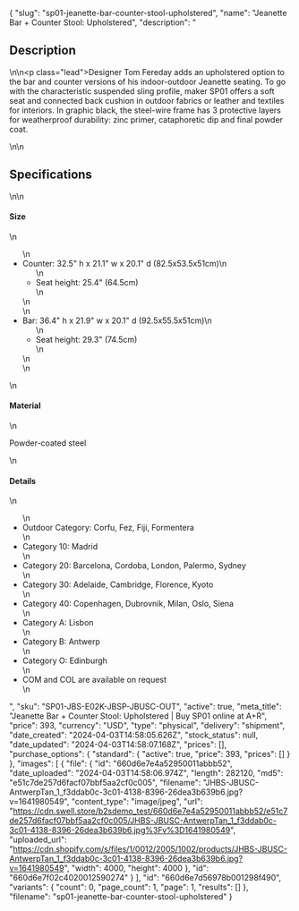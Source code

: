 {
  "slug": "sp01-jeanette-bar-counter-stool-upholstered",
  "name": "Jeanette Bar + Counter Stool: Upholstered",
  "description": "<h2>Description</h2>\n<!-- split -->\n<p class=\"lead\">Designer Tom Fereday adds an upholstered option to the bar and counter versions of his indoor-outdoor Jeanette seating. To go with the characteristic suspended sling profile, maker SP01 offers a soft seat and connected back cushion in outdoor fabrics or leather and textiles for interiors. In graphic black, the steel-wire frame has 3 protective layers for weatherproof durability: zinc primer, cataphoretic dip and final powder coat.</p>\n<!-- split -->\n<h2>Specifications</h2>\n<!-- split -->\n<h4>Size</h4>\n<ul>\n<li>Counter: 32.5\" h x 21.1\" w x 20.1\" d (82.5x53.5x51cm)\n<ul>\n<li>Seat height: 25.4\" (64.5cm)</li>\n</ul>\n</li>\n<li>Bar: 36.4\" h x 21.9\" w x 20.1\" d (92.5x55.5x51cm)\n<ul>\n<li>Seat height: 29.3\" (74.5cm)</li>\n</ul>\n</li>\n</ul>\n<h4>Material</h4>\n<p>Powder-coated steel</p>\n<h4>Details</h4>\n<ul>\n<li>Outdoor Category: Corfu, Fez, Fiji, Formentera</li>\n<li>Category 10: Madrid</li>\n<li>Category 20: Barcelona, Cordoba, London, Palermo, Sydney</li>\n<li>Category 30: Adelaide, Cambridge, Florence, Kyoto</li>\n<li>Category 40: Copenhagen, Dubrovnik, Milan, Oslo, Siena</li>\n<li>Category A: Lisbon</li>\n<li>Category B: Antwerp</li>\n<li>Category O: Edinburgh</li>\n<li>COM and COL are available on request</li>\n</ul>",
  "sku": "SP01-JBS-E02K-JBSP-JBUSC-OUT",
  "active": true,
  "meta_title": "Jeanette Bar + Counter Stool: Upholstered | Buy SP01 online at A+R",
  "price": 393,
  "currency": "USD",
  "type": "physical",
  "delivery": "shipment",
  "date_created": "2024-04-03T14:58:05.626Z",
  "stock_status": null,
  "date_updated": "2024-04-03T14:58:07.168Z",
  "prices": [],
  "purchase_options": {
    "standard": {
      "active": true,
      "price": 393,
      "prices": []
    }
  },
  "images": [
    {
      "file": {
        "id": "660d6e7e4a52950011abbb52",
        "date_uploaded": "2024-04-03T14:58:06.974Z",
        "length": 282120,
        "md5": "e51c7de257d6facf07bbf5aa2cf0c005",
        "filename": "JHBS-JBUSC-AntwerpTan_1_f3ddab0c-3c01-4138-8396-26dea3b639b6.jpg?v=1641980549",
        "content_type": "image/jpeg",
        "url": "https://cdn.swell.store/b2sdemo_test/660d6e7e4a52950011abbb52/e51c7de257d6facf07bbf5aa2cf0c005/JHBS-JBUSC-AntwerpTan_1_f3ddab0c-3c01-4138-8396-26dea3b639b6.jpg%3Fv%3D1641980549",
        "uploaded_url": "https://cdn.shopify.com/s/files/1/0012/2005/1002/products/JHBS-JBUSC-AntwerpTan_1_f3ddab0c-3c01-4138-8396-26dea3b639b6.jpg?v=1641980549",
        "width": 4000,
        "height": 4000
      },
      "id": "660d6e7f02c4020012590274"
    }
  ],
  "id": "660d6e7d56978b001298f490",
  "variants": {
    "count": 0,
    "page_count": 1,
    "page": 1,
    "results": []
  },
  "filename": "sp01-jeanette-bar-counter-stool-upholstered"
}